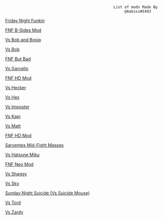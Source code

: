                                                      List of mods Made By
                                                          @Aabsss#5493










<p><a href="https://dumbbutt1.github.io/coolmods/mods/week7" target="iframe_a">Friday Night Funkin</a></p>









<p><a href="http://fun-mods.ga/mods/b-sides" target="iframe_a">FNF B-Sides Mod</a></p>

<p><a href="http://fun-mods.ga/mods/bop-and-bosip" target="iframe_a">Vs Bob and Bosip</a></p>

<p><a href="http://fun-mods.ga/mods/bob" target="iframe_a">Vs Bob</a></p>

<p><a href="http://fun-mods.ga/mods/but-bad" target="iframe_a">FNF But Bad</a></p>

<p><a href="http://fun-mods.ga/mods/garcello" target="iframe_a">Vs Garcello</a></p>

<p><a href="http://fun-mods.ga/mods/hd" target="iframe_a">FNF HD Mod</a></p>

<p><a href="http://fun-mods.ga/mods/hecker" target="iframe_a">Vs Hecker</a></p>

<p><a href="http://fun-mods.ga/mods/hex" target="iframe_a">Vs Hex</a></p>

<p><a href="http://fun-mods.ga/mods/imposter" target="iframe_a">Vs Imposter</a></p>

<p><a href="http://fun-mods.ga/mods/kapi" target="iframe_a">Vs Kapi</a></p>

<p><a href="http://fun-mods.ga/mods/matt" target="iframe_a">Vs Matt</a></p>

<p><a href="http://fun-mods.ga/mods/hd" target="iframe_a">FNF HD Mod</a></p>

<p><a href="http://fun-mods.ga/mods/mid-fight-masses" target="iframe_a">Sarventes Mid-Fight Masses</a></p>

<p><a href="http://fun-mods.ga/mods/miku" target="iframe_a">Vs Hatsune Miku</a></p>

<p><a href="http://fun-mods.ga/mods/neo" target="iframe_a">FNF Neo Mod</a></p>

<p><a href="http://fun-mods.ga/mods/shaggy" target="iframe_a">Vs Shaggy</a></p>

<p><a href="http://fun-mods.ga/mods/sky" target="iframe_a">Vs Sky</a></p>

<p><a href="http://fun-mods.ga/mods/suicide-mouse" target="iframe_a">Sunday Night Suicide (Vs Suicide Mouse)</a></p>

<p><a href="http://fun-mods.ga//mods/tord" target="iframe_a">Vs Tord</a></p>

<p><a href="http://fun-mods.ga/mods/zardy" target="iframe_a">Vs Zardy</a></p>
